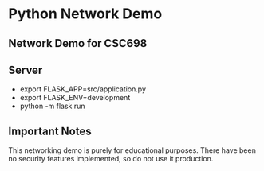 # Python Network Demo
## Network Demo for CSC698

## Server

* export FLASK_APP=src/application.py
* export FLASK_ENV=development
* python -m flask run

## Important Notes

This networking demo is purely for educational purposes. There have been no security features implemented, so do not use it production.
